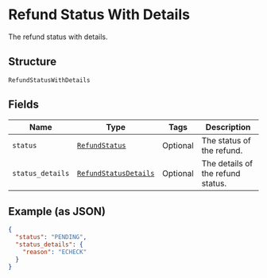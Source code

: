 
# Refund Status With Details

The refund status with details.

## Structure

`RefundStatusWithDetails`

## Fields

| Name | Type | Tags | Description |
|  --- | --- | --- | --- |
| `status` | [`RefundStatus`](../../doc/models/refund-status.md) | Optional | The status of the refund. |
| `status_details` | [`RefundStatusDetails`](../../doc/models/refund-status-details.md) | Optional | The details of the refund status. |

## Example (as JSON)

```json
{
  "status": "PENDING",
  "status_details": {
    "reason": "ECHECK"
  }
}
```

